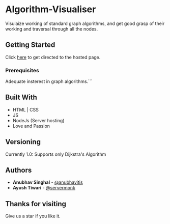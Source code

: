 # Algorithm-Visualiser

Visulaize working of standard graph algorithms, and get good grasp of their working and traversal through all the nodes.

## Getting Started

Click [here](https://servermonk.github.io/Algorithm-Visualizer/) to get directed to the hosted page.

### Prerequisites

Adequate insterest in graph algorithms.```

## Built With

* HTML | CSS
* JS
* NodeJs (Server hosting)
* Love and Passion

## Versioning

Currently 1.0: Supports only Dijkstra's Algorithm

## Authors

* **Anubhav Singhal** - [@anubhavitis](https://github.com/anubhavitis)
* **Ayush Tiwari** - [@servermonk](https://github.com/servermonk)

## Thanks for visiting

Give us a star if you like it.
